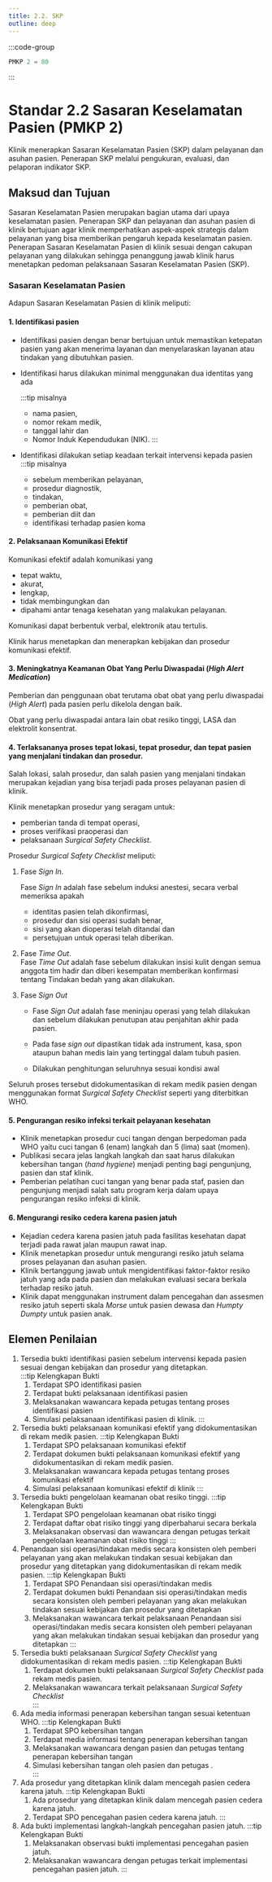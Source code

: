 ```yaml
---
title: 2.2. SKP
outline: deep
---
```

:::code-group

``` ts [Nilai]
PMKP 2 = 80
```
:::
# Standar 2.2 Sasaran Keselamatan Pasien (PMKP 2) 
Klinik menerapkan Sasaran Keselamatan Pasien (SKP) dalam pelayanan dan asuhan pasien.  Penerapan SKP melalui pengukuran, evaluasi, dan pelaporan indikator SKP. 
##	Maksud dan Tujuan 
Sasaran Keselamatan Pasien merupakan bagian utama dari upaya keselamatan pasien. Penerapan SKP dan pelayanan dan asuhan pasien di klinik bertujuan agar klinik memperhatikan aspek-aspek strategis dalam pelayanan yang bisa memberikan pengaruh kepada keselamatan pasien.  Penerapan Sasaran Keselamatan Pasien di klinik sesuai dengan cakupan pelayanan yang dilakukan sehingga penanggung jawab klinik harus menetapkan pedoman pelaksanaan Sasaran Keselamatan Pasien (SKP).  

### Sasaran Keselamatan Pasien
Adapun Sasaran Keselamatan Pasien di klinik meliputi: 
#### 1. Identifikasi pasien 
- Identifikasi pasien dengan benar bertujuan untuk memastikan ketepatan pasien yang akan menerima layanan dan menyelaraskan layanan atau tindakan yang dibutuhkan pasien. 
- Identifikasi harus dilakukan minimal menggunakan dua identitas yang ada 

  :::tip misalnya 
  - nama pasien, 
  - nomor rekam medik, 
  - tanggal lahir dan 
  - Nomor Induk Kependudukan (NIK).
  ::: 

- Identifikasi dilakukan setiap keadaan terkait intervensi kepada pasien 
  :::tip misalnya 
  - sebelum memberikan pelayanan, 
  - prosedur diagnostik, 
  - tindakan, 
  - pemberian obat, 
  - pemberian diit dan 
  - identifikasi terhadap pasien koma 
#### 2. Pelaksanaan Komunikasi Efektif 
Komunikasi efektif adalah komunikasi yang 
- tepat waktu, 
- akurat, 
- lengkap, 
- tidak membingungkan dan 
- dipahami 
antar tenaga kesehatan yang malakukan pelayanan.  

Komunikasi dapat berbentuk verbal, elektronik atau tertulis. 

Klinik harus menetapkan dan menerapkan kebijakan dan prosedur komunikasi efektif.  
#### 3. Meningkatnya Keamanan Obat Yang Perlu Diwaspadai (**High Alert* Medication*)  
Pemberian dan penggunaan obat terutama obat obat yang perlu diwaspadai (*High Alert*) pada pasien perlu dikelola dengan baik. 

Obat yang perlu diwaspadai antara lain obat resiko tinggi, LASA dan elektrolit konsentrat. 
#### 4. Terlaksananya proses tepat lokasi, tepat prosedur, dan tepat pasien yang menjalani tindakan dan prosedur. 
Salah lokasi, salah prosedur, dan salah pasien yang menjalani tindakan merupakan kejadian yang bisa terjadi pada proses pelayanan pasien di klinik. 

Klinik menetapkan prosedur yang seragam untuk: 
- pemberian tanda di tempat operasi, 
- proses verifikasi praoperasi dan 
- pelaksanaan *Surgical Safety Checklist*. 

Prosedur *Surgical Safety Checklist* meliputi: 
1. Fase *Sign In*. 

   Fase *Sign In* adalah fase sebelum induksi anestesi, secara verbal memeriksa apakah 
   - identitas pasien telah dikonfirmasi, 
   - prosedur dan sisi operasi sudah benar, 
   - sisi yang akan dioperasi telah ditandai dan 
   - persetujuan untuk operasi telah diberikan. 

2. Fase *Time Out*.  
Fase *Time Out* adalah fase sebelum dilakukan insisi kulit dengan semua anggota tim hadir dan diberi kesempatan memberikan konfirmasi tentang Tindakan bedah yang akan dilakukan.  
 
3. Fase *Sign Out* 

    - Fase *Sign Out* adalah fase meninjau operasi yang telah dilakukan dan sebelum dilakukan penutupan atau penjahitan akhir pada pasien. 

    - Pada fase *sign out* dipastikan tidak ada instrument, kasa, spon ataupun bahan medis lain yang tertinggal dalam tubuh pasien. 
    
    - Dilakukan penghitungan seluruhnya sesuai kondisi awal 

Seluruh proses tersebut didokumentasikan di rekam medik pasien dengan menggunakan format *Surgical Safety Checklist* seperti yang diterbitkan WHO. 
#### 5. Pengurangan resiko infeksi terkait pelayanan kesehatan 
- Klinik menetapkan prosedur cuci tangan dengan berpedoman pada WHO yaitu cuci tangan 6 (enam) langkah dan 5 (lima) saat (momen).  
- Publikasi secara jelas langkah langkah dan saat harus dilakukan kebersihan tangan (*hand hygiene*) menjadi penting bagi pengunjung, pasien dan staf klinik. 
- Pemberian pelatihan cuci tangan yang benar pada staf, pasien dan pengunjung menjadi salah satu program kerja dalam upaya pengurangan resiko infeksi di klinik. 

#### 6. Mengurangi resiko cedera karena pasien jatuh 
- Kejadian cedera karena pasien jatuh pada fasilitas kesehatan dapat terjadi pada rawat jalan maupun rawat inap. 
- Klinik menetapkan prosedur untuk mengurangi resiko jatuh selama proses pelayanan dan asuhan pasien.  
- Klinik bertanggung jawab untuk mengidentifikasi faktor-faktor resiko jatuh yang ada pada pasien dan melakukan evaluasi secara berkala terhadap resiko jatuh.  
- Klinik dapat menggunakan instrument dalam pencegahan dan assesmen resiko jatuh seperti skala *Morse* untuk pasien dewasa dan *Humpty Dumpty* untuk pasien anak. 

##	Elemen Penilaian 
1. Tersedia bukti identifikasi pasien sebelum intervensi kepada pasien sesuai dengan kebijakan dan prosedur yang ditetapkan.  
   :::tip Kelengkapan Bukti
   1. Terdapat SPO identifikasi pasien 
   2. Terdapat bukti pelaksanaan identifikasi pasien  
   3. Melaksanakan 	wawancara kepada petugas tentang proses identifikasi pasien  
   4. Simulasi pelaksanaan identifikasi pasien di klinik. :::
1. Tersedia bukti pelaksanaan komunikasi efektif yang didokumentasikan di rekam medik pasien. 
   :::tip Kelengkapan Bukti
   1. Terdapat SPO pelaksanaan komunikasi efektif 
   2. Terdapat dokumen bukti pelaksanaan komunikasi efektif yang didokumentasikan di rekam medik pasien. 
   3. Melaksanakan 	wawancara kepada petugas tentang proses komunikasi efektif  
   4. Simulasi 	pelaksanaan komunikasi efektif di klinik 
   :::
2. Tersedia bukti pengelolaan keamanan obat resiko tinggi. 
   :::tip Kelengkapan Bukti
   1. Terdapat SPO pengelolaan keamanan obat risiko tinggi 
   2. Terdapat daftar obat risiko tinggi yang diperbaharui secara berkala 
   3. Melaksanakan observasi dan wawancara dengan petugas terkait pengelolaan keamanan obat risiko tinggi 
   :::
1. Penandaan sisi operasi/tindakan medis secara konsisten oleh pemberi pelayanan yang akan melakukan tindakan sesuai kebijakan dan prosedur yang ditetapkan yang didokumentasikan di rekam medik pasien. 
   :::tip Kelengkapan Bukti
   1. Terdapat SPO Penandaan sisi operasi/tindakan medis 
   2. Terdapat dokumen bukti Penandaan sisi operasi/tindakan medis secara konsisten oleh pemberi pelayanan yang akan melakukan tindakan sesuai kebijakan dan prosedur yang ditetapkan 
   3. Melaksanakan wawancara terkait pelaksanaan Penandaan sisi operasi/tindakan medis secara konsisten oleh pemberi pelayanan yang akan melakukan tindakan sesuai kebijakan dan prosedur yang ditetapkan 
   :::
2. Tersedia bukti pelaksanaan *Surgical Safety Checklist* yang didokumentasikan di rekam medis pasien. 
   :::tip Kelengkapan Bukti
    1. Terdapat dokumen bukti pelaksanaan *Surgical Safety Checklist* pada rekam medis pasien. 
    2. Melaksanakan wawancara terkait pelaksanaan *Surgical Safety 
    Checklist*  
   :::
3. Ada media informasi penerapan kebersihan tangan sesuai ketentuan WHO. 
   :::tip Kelengkapan Bukti
   1. Terdapat SPO kebersihan tangan  
   2. Terdapat media informasi tentang penerapan kebersihan tangan  
   3. Melaksanakan 	wawancara dengan 	pasien 	dan 	petugas tentang penerapan kebersihan tangan  
   4. Simulasi kebersihan tangan oleh pasien dan petugas .    
   :::
4. Ada prosedur yang ditetapkan klinik dalam mencegah pasien cedera karena jatuh. 
   :::tip Kelengkapan Bukti
   1. Ada prosedur yang ditetapkan klinik dalam mencegah pasien cedera karena jatuh.
   2. Terdapat SPO pencegahan pasien cedera karena jatuh. 
   :::
5. Ada bukti implementasi langkah-langkah pencegahan pasien jatuh. 
   :::tip Kelengkapan Bukti
   1. Melaksanakan observasi bukti implementasi pencegahan pasien jatuh. 
   2. Melaksanakan wawancara dengan petugas terkait implementasi pencegahan pasien jatuh. 
   :::
